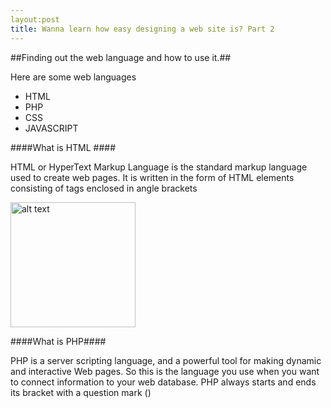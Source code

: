 ```yaml
---
layout:post
title: Wanna learn how easy designing a web site is? Part 2
---
```


<style>
  img{
    width:200px;}
</style>


##Finding out the web language and how to use it.##

Here are some web languages

* HTML
* PHP
* CSS
* JAVASCRIPT


####What is HTML ####

HTML or HyperText Markup Language is the standard markup language used to create web pages. It is written in the form of HTML elements consisting of tags enclosed in angle brackets 


![alt text](http://www.racineweb.com/images/code_snip.gif "HTML CODE EXAMPLE")

####What is PHP####

PHP is a server scripting language, and a powerful tool for making dynamic and interactive Web pages. So this is the language you use when you want to connect information to your web database. PHP always starts and ends its bracket with a question mark (<?php><?>)
